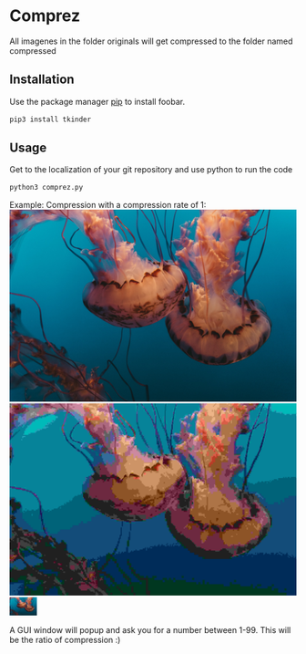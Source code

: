 # Comprez

All imagenes in the folder originals will get compressed to the folder named compressed

## Installation

Use the package manager [pip](https://pip.pypa.io/en/stable/) to install foobar.

```bash
pip3 install tkinder 
```

## Usage
Get to the localization of your git repository and use python to run the code
```python
python3 comprez.py
```

Example:
Compression with a compression rate of 1:
![Alt text](/files/readme_img/geleOG.jpg?raw=true)
![Alt text](/files/readme_img/gele.jpg?raw=true)
<img src="/files/readme_img/geleOG.jpg" width="48">

A GUI window will popup and ask you for a number between 1-99. This will be the ratio of compression :)
